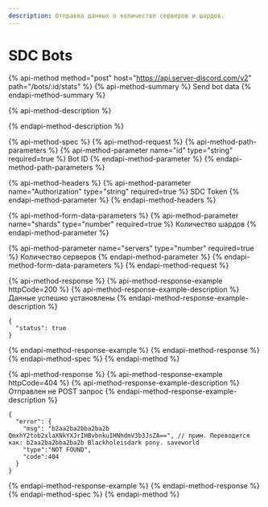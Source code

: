 ```yaml
---
description: Отправка данных о количестве серверов и шардов.
---
```


# SDC Bots

{% api-method method="post" host="https://api.server-discord.com/v2" path="/bots/:id/stats" %}
{% api-method-summary %}
Send bot data
{% endapi-method-summary %}

{% api-method-description %}

{% endapi-method-description %}

{% api-method-spec %}
{% api-method-request %}
{% api-method-path-parameters %}
{% api-method-parameter name="id" type="string" required=true %}
Bot ID
{% endapi-method-parameter %}
{% endapi-method-path-parameters %}

{% api-method-headers %}
{% api-method-parameter name="Authorization" type="string" required=true %}
SDC Token
{% endapi-method-parameter %}
{% endapi-method-headers %}

{% api-method-form-data-parameters %}
{% api-method-parameter name="shards" type="number" required=true %}
Количество шардов
{% endapi-method-parameter %}

{% api-method-parameter name="servers" type="number" required=true %}
Количество серверов
{% endapi-method-parameter %}
{% endapi-method-form-data-parameters %}
{% endapi-method-request %}

{% api-method-response %}
{% api-method-response-example httpCode=200 %}
{% api-method-response-example-description %}
Данные успешно установлены
{% endapi-method-response-example-description %}

```
{
  "status": true
}
```
{% endapi-method-response-example %}
{% endapi-method-response %}
{% endapi-method-spec %}
{% endapi-method %}

{% api-method-response %}
{% api-method-response-example httpCode=404 %}
{% api-method-response-example-description %}
Отправлен не POST запрос
{% endapi-method-response-example-description %}

```
{
  "error": {
    "msg": "b2aa2ba2bba2ba2b QmxhY2tob2xlaXNkYXJrIHBvbnkuIHNhdmV3b3JsZA==", // прим. Переводится как: b2aa2ba2bba2ba2b Blackholeisdark pony. saveworld
    "type":"NOT FOUND",
    "code":404
  }
}
```
{% endapi-method-response-example %}
{% endapi-method-response %}
{% endapi-method-spec %}
{% endapi-method %}                                                                                                 
